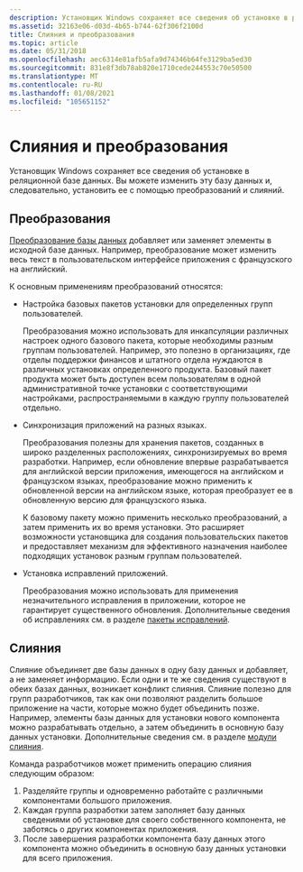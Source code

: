 ```yaml
---
description: Установщик Windows сохраняет все сведения об установке в реляционной базе данных. Вы можете изменить эту базу данных и, следовательно, установить ее с помощью преобразований и слияний.
ms.assetid: 32163e06-d03d-4b65-b744-62f306f2100d
title: Слияния и преобразования
ms.topic: article
ms.date: 05/31/2018
ms.openlocfilehash: aec6314e81afb5afa9d74346b64fe3129ba5ed30
ms.sourcegitcommit: 831e8f3db78ab820e1710cede244553c70e50500
ms.translationtype: MT
ms.contentlocale: ru-RU
ms.lasthandoff: 01/08/2021
ms.locfileid: "105651152"
---
```

# <a name="merges-and-transforms"></a>Слияния и преобразования

Установщик Windows сохраняет все сведения об установке в реляционной базе данных. Вы можете изменить эту базу данных и, следовательно, установить ее с помощью преобразований и слияний.

## <a name="transforms"></a>Преобразования

[Преобразование базы данных](database-transforms.md) добавляет или заменяет элементы в исходной базе данных. Например, преобразование может изменить весь текст в пользовательском интерфейсе приложения с французского на английский.

К основным применениям преобразований относятся:

-   Настройка базовых пакетов установки для определенных групп пользователей.

    Преобразования можно использовать для инкапсуляции различных настроек одного базового пакета, которые необходимы разным группам пользователей. Например, это полезно в организациях, где отделы поддержки финансов и штатного отдела нуждаются в различных установках определенного продукта. Базовый пакет продукта может быть доступен всем пользователям в одной административной точке установки с соответствующими настройками, распространяемыми в каждую группу пользователей отдельно.

-   Синхронизация приложений на разных языках.

    Преобразования полезны для хранения пакетов, созданных в широко разделенных расположениях, синхронизируемых во время разработки. Например, если обновление впервые разрабатывается для английской версии приложения, имеющегося на английском и французском языках, преобразование можно применить к обновленной версии на английском языке, которая преобразует ее в обновленную версию для французского языка.

    К базовому пакету можно применить несколько преобразований, а затем применить их во время установки. Это расширяет возможности установщика для создания пользовательских пакетов и предоставляет механизм для эффективного назначения наиболее подходящих установок разным группам пользователей.

-   Установка исправлений приложений.

    Преобразования можно использовать для применения незначительного исправления в приложении, которое не гарантирует существенного обновления. Дополнительные сведения об исправлениях см. в разделе [пакеты исправлений](patch-packages.md).

## <a name="merges"></a>Слияния

Слияние объединяет две базы данных в одну базу данных и добавляет, а не заменяет информацию. Если одни и те же сведения существуют в обеих базах данных, возникает конфликт слияния. Слияние полезно для групп разработчиков, так как они позволяют разделить большое приложение на части, которые можно будет объединить позже. Например, элементы базы данных для установки нового компонента можно разрабатывать отдельно, а затем объединить в основную базу данных установки. Дополнительные сведения см. в разделе [модули слияния](merge-modules.md).

Команда разработчиков может применить операцию слияния следующим образом:

1.  Разделяйте группы и одновременно работайте с различными компонентами большого приложения.
2.  Каждая группа разработки затем заполняет базу данных сведениями об установке для своего собственного компонента, не заботясь о других компонентах приложения.
3.  После завершения разработки компонента базу данных этого компонента можно объединить в основную базу данных установки для всего приложения.

 

 



